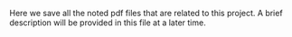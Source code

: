 Here we save all the noted pdf files that are related to this project. A brief description will be provided in this file at a later time.

